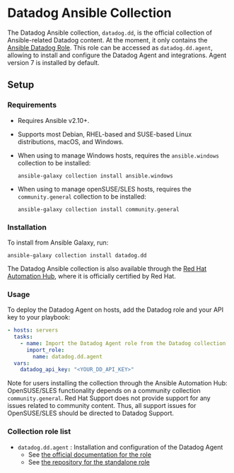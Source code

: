 # Datadog Ansible Collection

The Datadog Ansible collection, `datadog.dd`, is the official collection of Ansible-related Datadog content. At the moment, it only contains the [Ansible Datadog Role](https://github.com/DataDog/ansible-datadog/). This role can be accessed as `datadog.dd.agent`, allowing to install and configure the Datadog Agent and integrations. Agent version 7 is installed by default.

## Setup

### Requirements

- Requires Ansible v2.10+.
- Supports most Debian, RHEL-based and SUSE-based Linux distributions, macOS, and Windows.
- When using to manage Windows hosts, requires the `ansible.windows` collection to be installed:

  ```shell
  ansible-galaxy collection install ansible.windows
  ```
- When using to manage openSUSE/SLES hosts, requires the `community.general` collection to be installed:
  
  ```shell
  ansible-galaxy collection install community.general
  ```

### Installation

To install from Ansible Galaxy, run:

```shell
ansible-galaxy collection install datadog.dd
```

The Datadog Ansible collection is also available through the [Red Hat Automation Hub](https://console.redhat.com/ansible/automation-hub/repo/published/datadog/dd/), where it is officially certified by Red Hat.

### Usage

To deploy the Datadog Agent on hosts, add the Datadog role and your API key to your playbook:

```yaml
- hosts: servers
  tasks:
    - name: Import the Datadog Agent role from the Datadog collection
      import_role:
        name: datadog.dd.agent
  vars:
    datadog_api_key: "<YOUR_DD_API_KEY>"
```

Note for users installing the collection through the Ansible Automation Hub: OpenSUSE/SLES functionality depends on a community collection `community.general`. Red Hat Support does not provide support for any issues related to community content. Thus, all support issues for OpenSUSE/SLES should be directed to Datadog Support.

### Collection role list

- `datadog.dd.agent` : Installation and configuration of the Datadog Agent
  - See [the official documentation for the role](https://docs.datadoghq.com/agent/guide/ansible_standalone_role/#setup)
  - See [the repository for the standalone role](https://github.com/DataDog/ansible-datadog#readme)
